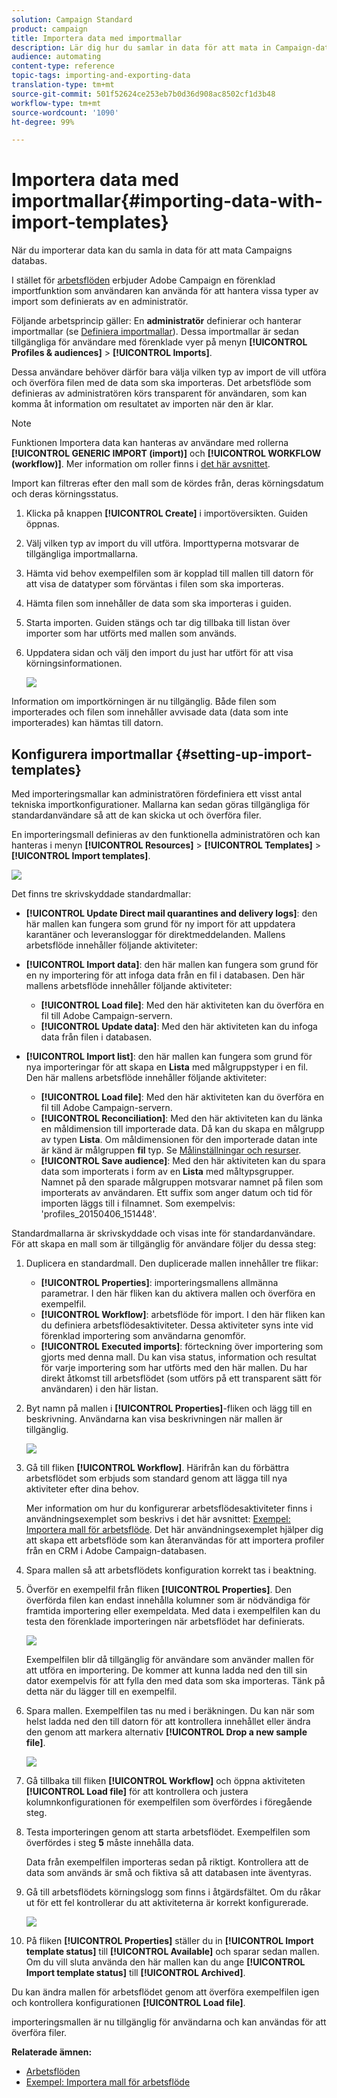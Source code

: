 ```yaml
---
solution: Campaign Standard
product: campaign
title: Importera data med importmallar
description: Lär dig hur du samlar in data för att mata in Campaign-databasen.
audience: automating
content-type: reference
topic-tags: importing-and-exporting-data
translation-type: tm+mt
source-git-commit: 501f52624ce253eb7b0d36d908ac8502cf1d3b48
workflow-type: tm+mt
source-wordcount: '1090'
ht-degree: 99%

---
```



# Importera data med importmallar{#importing-data-with-import-templates}

När du importerar data kan du samla in data för att mata Campaigns databas.

I stället för [arbetsflöden](../../automating/using/get-started-workflows.md) erbjuder Adobe Campaign en förenklad importfunktion som användaren kan använda för att hantera vissa typer av import som definierats av en administratör.

Följande arbetsprincip gäller: En **administratör** definierar och hanterar importmallar (se [Definiera importmallar](../../automating/using/importing-data-with-import-templates.md#setting-up-import-templates)). Dessa importmallar är sedan tillgängliga för användare med förenklade vyer på menyn **[!UICONTROL Profiles & audiences]** > **[!UICONTROL Imports]**.

Dessa användare behöver därför bara välja vilken typ av import de vill utföra och överföra filen med de data som ska importeras. Det arbetsflöde som definieras av administratören körs transparent för användaren, som kan komma åt information om resultatet av importen när den är klar.

>[!NOTE]
>
>Funktionen Importera data kan hanteras av användare med rollerna **[!UICONTROL GENERIC IMPORT (import)]** och **[!UICONTROL WORKFLOW (workflow)]**. Mer information om roller finns i [det här avsnittet](../../administration/using/list-of-roles.md).

Import kan filtreras efter den mall som de kördes från, deras körningsdatum och deras körningsstatus.

1. Klicka på knappen **[!UICONTROL Create]** i importöversikten. Guiden öppnas.
1. Välj vilken typ av import du vill utföra. Importtyperna motsvarar de tillgängliga importmallarna.
1. Hämta vid behov exempelfilen som är kopplad till mallen till datorn för att visa de datatyper som förväntas i filen som ska importeras.
1. Hämta filen som innehåller de data som ska importeras i guiden.
1. Starta importen. Guiden stängs och tar dig tillbaka till listan över importer som har utförts med mallen som används.
1. Uppdatera sidan och välj den import du just har utfört för att visa körningsinformationen.

   ![](assets/simplified_import1.png)

Information om importkörningen är nu tillgänglig. Både filen som importerades och filen som innehåller avvisade data (data som inte importerades) kan hämtas till datorn.

## Konfigurera importmallar {#setting-up-import-templates}

Med importeringsmallar kan administratören fördefiniera ett visst antal tekniska importkonfigurationer.  Mallarna kan sedan göras tillgängliga för standardanvändare så att de kan skicka ut och överföra filer.

En importeringsmall definieras av den funktionella administratören och kan hanteras i menyn **[!UICONTROL Resources]** > **[!UICONTROL Templates]** > **[!UICONTROL Import templates]**.

![](assets/import_template_list.png)

Det finns tre skrivskyddade standardmallar:

* **[!UICONTROL Update Direct mail quarantines and delivery logs]**: den här mallen kan fungera som grund för ny import för att uppdatera karantäner och leveransloggar för direktmeddelanden. Mallens arbetsflöde innehåller följande aktiviteter:
* **[!UICONTROL Import data]**: den här mallen kan fungera som grund för en ny importering för att infoga data från en fil i databasen.  Den här mallens arbetsflöde innehåller följande aktiviteter:

   * **[!UICONTROL Load file]**: Med den här aktiviteten kan du överföra en fil till Adobe Campaign-servern.
   * **[!UICONTROL Update data]**: Med den här aktiviteten kan du infoga data från filen i databasen.

* **[!UICONTROL Import list]**: den här mallen kan fungera som grund för nya importeringar för att skapa en **Lista** med målgruppstyper i en fil.  Den här mallens arbetsflöde innehåller följande aktiviteter:

   * **[!UICONTROL Load file]**: Med den här aktiviteten kan du överföra en fil till Adobe Campaign-servern.
   * **[!UICONTROL Reconciliation]**: Med den här aktiviteten kan du länka en måldimension till importerade data.  Då kan du skapa en målgrupp av typen **Lista**.  Om måldimensionen för den importerade datan inte är känd är målgruppen **fil** typ.  Se [Målinställningar och resurser](../../automating/using/query.md#targeting-dimensions-and-resources).
   * **[!UICONTROL Save audience]**: Med den här aktiviteten kan du spara data som importerats i form av en **Lista** med måltypsgrupper.  Namnet på den sparade målgruppen motsvarar namnet på filen som importerats av användaren. Ett suffix som anger datum och tid för importen läggs till i filnamnet.  Som exempelvis: &#39;profiles_20150406_151448&#39;.

Standardmallarna är skrivskyddade och visas inte för standardanvändare.  För att skapa en mall som är tillgänglig för användare följer du dessa steg:

1. Duplicera en standardmall.  Den duplicerade mallen innehåller tre flikar:

   * **[!UICONTROL Properties]**: importeringsmallens allmänna parametrar.  I den här fliken kan du aktivera mallen och överföra en exempelfil.
   * **[!UICONTROL Workflow]**: arbetsflöde för import.  I den här fliken kan du definiera arbetsflödesaktiviteter.  Dessa aktiviteter syns inte vid förenklad importering som användarna genomför.
   * **[!UICONTROL Executed imports]**: förteckning över importering som gjorts med denna mall.  Du kan visa status, information och resultat för varje importering som har utförts med den här mallen.  Du har direkt åtkomst till arbetsflödet (som utförs på ett transparent sätt för användaren) i den här listan.

1. Byt namn på mallen i **[!UICONTROL Properties]**-fliken och lägg till en beskrivning.  Användarna kan visa beskrivningen när mallen är tillgänglig.

   ![](assets/simplified_import_model1.png)

1. Gå till fliken **[!UICONTROL Workflow]**. Härifrån kan du förbättra arbetsflödet som erbjuds som standard genom att lägga till nya aktiviteter efter dina behov.

   Mer information om hur du konfigurerar arbetsflödesaktiviteter finns i användningsexemplet som beskrivs i det här avsnittet: [Exempel: Importera mall för arbetsflöde](../../automating/using/creating-import-workflow-templates.md).  Det här användningsexemplet hjälper dig att skapa ett arbetsflöde som kan återanvändas för att importera profiler från en CRM i Adobe Campaign-databasen.

1. Spara mallen så att arbetsflödets konfiguration korrekt tas i beaktning.
1. Överför en exempelfil från fliken **[!UICONTROL Properties]**.  Den överförda filen kan endast innehålla kolumner som är nödvändiga för framtida importering eller exempeldata.  Med data i exempelfilen kan du testa den förenklade importeringen när arbetsflödet har definierats.

   ![](assets/import_template_sample.png)

   Exempelfilen blir då tillgänglig för användare som använder mallen för att utföra en importering.  De kommer att kunna ladda ned den till sin dator exempelvis för att fylla den med data som ska importeras.  Tänk på detta när du lägger till en exempelfil.

1. Spara mallen.  Exempelfilen tas nu med i beräkningen.  Du kan när som helst ladda ned den till datorn för att kontrollera innehållet eller ändra den genom att markera alternativ **[!UICONTROL Drop a new sample file]**.

   ![](assets/simplified_import_model2.png)

1. Gå tillbaka till fliken **[!UICONTROL Workflow]** och öppna aktiviteten **[!UICONTROL Load file]** för att kontrollera och justera kolumnkonfigurationen för exempelfilen som överfördes i föregående steg.
1. Testa importeringen genom att starta arbetsflödet.  Exempelfilen som överfördes i steg **5** måste innehålla data.

   Data från exempelfilen importeras sedan på riktigt.  Kontrollera att de data som används är små och fiktiva så att databasen inte äventyras.

1. Gå till arbetsflödets körningslogg som finns i åtgärdsfältet.  Om du råkar ut för ett fel kontrollerar du att aktiviteterna är korrekt konfigurerade.

   ![](assets/simplified_import_model3.png)

1. På fliken **[!UICONTROL Properties]** ställer du in **[!UICONTROL Import template status]** till **[!UICONTROL Available]** och sparar sedan mallen.  Om du vill sluta använda den här mallen kan du ange **[!UICONTROL Import template status]** till **[!UICONTROL Archived]**.

Du kan ändra mallen för arbetsflödet genom att överföra exempelfilen igen och kontrollera konfigurationen **[!UICONTROL Load file]**.

importeringsmallen är nu tillgänglig för användarna och kan användas för att överföra filer.

**Relaterade ämnen:**

* [Arbetsflöden](../../automating/using/get-started-workflows.md)
* [Exempel: Importera mall för arbetsflöde](../../automating/using/creating-import-workflow-templates.md)
